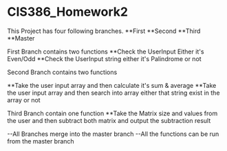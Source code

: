 # CIS386_Homework2

This Project has four following branches.
**First
**Second
**Third
**Master

First Branch contains two functions
**Check the UserInput Either it's Even/Odd
**Check the UserInput string either it's Palindrome or not

Second Branch contains two functions

**Take the user input array and then calculate it's sum & average
**Take the user input array and then search into array  either that string exist in the array or not   


Third Branch contain one function
 **Take the Matrix size and values from the user and then subtract both matrix and output the subtraction result


--All Branches merge into the master branch
--All the functions can be run from the master branch
